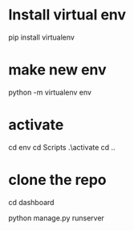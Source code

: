 # Install virtual env

pip install virtualenv

# make new env

python -m virtualenv env

# activate

cd env
cd Scripts
.\activate
cd ..

# clone the repo

cd dashboard

python manage.py runserver